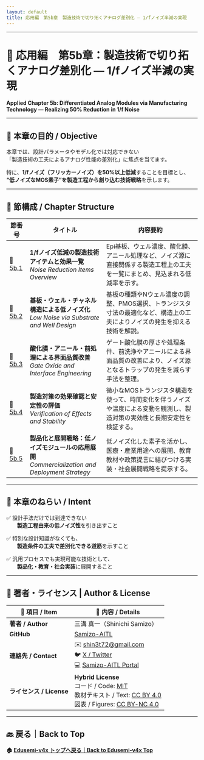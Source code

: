 ```yaml
---
layout: default
title: 応用編　第5b章　製造技術で切り拓くアナログ差別化 — 1/fノイズ半減の実現
---
```


---

# 🌟 応用編　第5b章：製造技術で切り拓くアナログ差別化 — 1/fノイズ半減の実現  
**Applied Chapter 5b: Differentiated Analog Modules via Manufacturing Technology — Realizing 50% Reduction in 1/f Noise**

---

## 🎯 本章の目的 / Objective

本章では、設計パラメータやモデル化では対応できない  
「製造技術の工夫によるアナログ性能の差別化」に焦点を当てます。  

特に、**1/fノイズ（フリッカーノイズ）を50%以上低減**することを目標とし、  
**“低ノイズなMOS素子”を製造工程から創り込む技術戦略**を示します。

---

## 🧭 節構成 / Chapter Structure

| 節番号 | タイトル | 内容要約 |
|--------|----------|----------|
| 🔹 [5b.1](5b_1_noise_reduction_items_full.md) | **1/fノイズ低減の製造技術アイテムと効果一覧**<br>*Noise Reduction Items Overview* | Epi基板、ウェル濃度、酸化膜、アニール処理など、ノイズ源に直接関係する製造工程上の工夫を一覧にまとめ、見込まれる低減率を示す。 |
| 🔹 [5b.2](5b_2_structure_and_well_engineering.md) | **基板・ウェル・チャネル構造による低ノイズ化**<br>*Low Noise via Substrate and Well Design* | 基板の種類やNウェル濃度の調整、PMOS選択、トランジスタ寸法の最適化など、構造上の工夫によりノイズの発生を抑える技術を解説。 |
| 🔹 [5b.3](5b_3_oxide_interface_control.md) | **酸化膜・アニール・前処理による界面品質改善**<br>*Gate Oxide and Interface Engineering* | ゲート酸化膜の厚さや処理条件、前洗浄やアニールによる界面品質の改善により、ノイズ源となるトラップの発生を減らす手法を整理。 |
| 🔹 [5b.4](5b_4_effect_verification.md) | **製造対策の効果確認と安定性の評価**<br>*Verification of Effects and Stability* | 微小なMOSトランジスタ構造を使って、時間変化を伴うノイズや温度による変動を観測し、製造対策の実効性と長期安定性を検証する。 |
| 🔹 [5b.5](5b_5_application_and_business.md) | **製品化と展開戦略：低ノイズモジュールの応用展開**<br>*Commercialization and Deployment Strategy* | 低ノイズ化した素子を活かし、医療・産業用途への展開、教育教材や政策提言に結びつける実装・社会展開戦略を提示する。 |

---

## 🔁 本章のねらい / Intent

✅ 設計手法だけでは到達できない  
  **製造工程由来の低ノイズ性**を引き出すこと  

✅ 特別な設計知識がなくても、  
  **製造条件の工夫で差別化できる道筋**を示すこと  

✅ 汎用プロセスでも実現可能な技術として、  
  **製品化・教育・社会実装**に展開すること  

---

## 👤 **著者・ライセンス | Author & License**

| 📌 項目 / Item | 📄 内容 / Details |
|------|------|
| **著者 / Author** | 三溝 真一（Shinichi Samizo） |
| **GitHub** | [Samizo-AITL](https://github.com/Samizo-AITL) |
| **連絡先 / Contact** | ✉️ [shin3t72@gmail.com](mailto:shin3t72@gmail.com)<br>🐦 [X / Twitter](https://x.com/shin3t72)<br>💻 [Samizo-AITL Portal](https://samizo-aitl.github.io/) |
| **ライセンス / License** | **Hybrid License**<br>コード / Code: [MIT](https://opensource.org/licenses/MIT)<br>教材テキスト / Text: [CC BY 4.0](https://creativecommons.org/licenses/by/4.0/)<br>図表 / Figures: [CC BY-NC 4.0](https://creativecommons.org/licenses/by-nc/4.0/) |

---

## 🔙 戻る｜Back to Top
**🏠 [Edusemi-v4x トップへ戻る｜Back to Edusemi-v4x Top](../README.md)**

